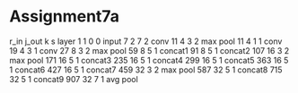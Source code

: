 # Assignment7a


r_in	j_out	k	s	layer
1	1	0	0	input
7	2	7	2	conv
11	4	3	2	max pool
11	4	1	1	conv
19	4	3	1	conv
27	8	3	2	max pool
59	8	5	1	concat1
91	8	5	1	concat2
107	16	3	2	max pool
171	16	5	1	concat3
235	16	5	1	concat4
299	16	5	1	concat5
363	16	5	1	concat6
427	16	5	1	concat7
459	32	3	2	max pool
587	32	5	1	concat8
715	32	5	1	concat9
907	32	7	1	avg pool
